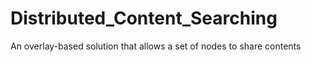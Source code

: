 # Distributed_Content_Searching
 An overlay-based solution that allows a set of nodes to share contents
